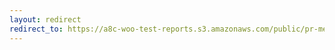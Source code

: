 ```yaml
---
layout: redirect
redirect_to: https://a8c-woo-test-reports.s3.amazonaws.com/public/pr-merge/43285/api/index.html
---
```

